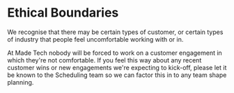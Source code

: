 # Ethical Boundaries

We recognise that there may be certain types of customer, or certain types of industry that people feel uncomfortable working with or in.

At Made Tech nobody will be forced to work on a customer engagement in which they're not comfortable. If you feel this way about any recent customer wins or new engagements we're expecting to kick-off, please let it be known to the Scheduling team so we can factor this in to any team shape planning.
